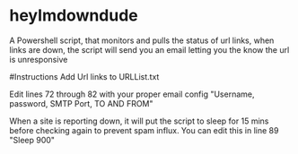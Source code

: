 # heyImdowndude
A Powershell script, that monitors and pulls the status of url links, when links are down, the script will send you an email letting you the know the url is unresponsive 


#Instructions 
Add Url links to URLList.txt

Edit lines 72 through 82 with your proper email config "Username, password, SMTP Port, TO AND FROM"

When a site is reporting down, it will put the script to sleep for 15 mins before checking again to prevent spam influx.
You can edit this in line 89 "Sleep 900"
